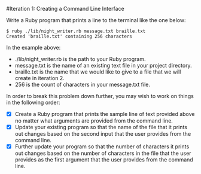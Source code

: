 #Iteration 1: Creating a Command Line Interface

Write a Ruby program that prints a line to the terminal like the one below:
```
$ ruby ./lib/night_writer.rb message.txt braille.txt
Created 'braille.txt' containing 256 characters
```

In the example above:

- ./lib/night_writer.rb is the path to your Ruby program.
- message.txt is the name of an existing text file in your project directory.
- braille.txt is the name that we would like to give to a file that we will create in iteration 2.
- 256 is the count of characters in your message.txt file.

In order to break this problem down further, you may wish to work on things in the following order:

- [x] Create a Ruby program that prints the sample line of text provided above no matter what arguments are provided from the command line.
- [x] Update your existing program so that the name of the file that it prints out changes based on the second input that the user provides from the command line.
- [x] Further update your program so that the number of characters it prints out changes based on the number of characters in the file that the user provides as the first argument that the user provides from the command line.
